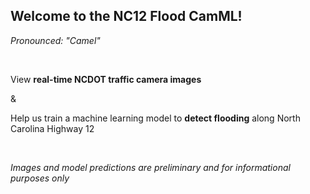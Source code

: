 ## Welcome to the NC12 Flood CamML!

*Pronounced: "Camel"*

</br>

View **real-time NCDOT traffic camera images** 

&

Help us train a machine learning model to **detect flooding** along North Carolina Highway 12  

</br>

*Images and model predictions are preliminary and for informational purposes only*  